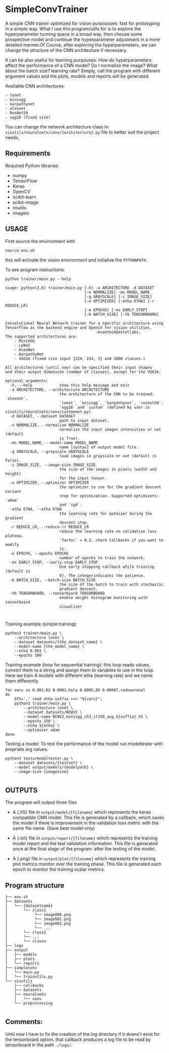 # SimpleConvTrainer

A simple CNN trainer optimized for vision purpousses: fast for prototyping
in a simple way.
What I use this program/utils for is to explore the hyperparameter tunning space
in a broad way,
then choose some prospective model and continue the hyperparameter adjustment 
in a more detailed manner.Of Course, after exploring the hyperparameters, we can change the structure of the
CNN architecture if necessary.


It can be also useful for learning purpouses: How do hyperparameters affect the
performance of a CNN model? Do I normalize the image? What about the batch size?
learning rate?
Simply, call the program with different argument
values and the plots, models and reports will be generated.


Available CNN architectures:
```
- lenet
- minivgg
- karpathynet
- alexnet
- ResNet50
- vgg16 (fixed size)
```

You can change the network architecture class in:
```visutils/neuralnets/conv/{architecture}.py``` file to better suit the project needs.


## Requirements

Required Python libraries:
+ numpy
+ TensorFlow
+ Keras
+ OpenCV
+ scikit-learn
+ scikit-image
+ imutils
+ imageio

## USAGE
First source the environment with
```
source env.sh
```
this will activate the vision environment and
initialize the `PYTHONPATH`.

To see program instructions:
```
python trainer/main.py --help
````
```
usage: python(3.6) trainer/main.py [-h] -a ARCHITECTURE -d DATASET
                                   [-n NORMALIZE] -mn MODEL_NAME
                                   [-g GRAYSCALE] [-i IMAGE_SIZE]
                                   [-o OPTIMIZER] [-etha ETHA] [-r REDUCE_LR]
                                   [-e EPOCHS] [-es EARLY_STOP]
                                   [-b BATCH_SIZE] [-tb TENSORBOARD]

Convolutional Neural Network trainer for a specific architecture using
TensorFlow as the backend engine and OpenCV for vision utilities.
                                        -msantosh@axtellabs.
The supported architectures are:
    - MiniVGG
    - LeNet
    - AlexNet
    - KarpathyNet
    - VGG16 (fixed size input {224, 224, 3} and 1000 classes.)

All architectures (until now) can be specified their input shapes
and their output dimension (number of classes), except for the VGG16.

optional arguments:
  -h, --help            show this help message and exit
  -a ARCHITECTURE, --architecture ARCHITECTURE
                        the architecture of the CNN to be trained: `alexnet`,
                        `lenet`, `minivgg`, `karpathynet`, `resnet50`,
                        `vgg16` and `custom` (defined by user in visutils/neuralnets/conv/customnet.py)
  -d DATASET, --dataset DATASET
                        path to input dataset.
  -n NORMALIZE, --normalize NORMALIZE
                        normalize the input images intensities or not (default
                        is True).
  -mn MODEL_NAME, --model-name MODEL_NAME
                        name [syntax] of output model file.
  -g GRAYSCALE, --grayscale GRAYSCALE
                        load images in grayscale or not (default is False).
  -i IMAGE_SIZE, --image-size IMAGE_SIZE
                        the size of the images in pixels (width and height)
                        for the input tensor.
  -o OPTIMIZER, --optimizer OPTIMIZER
                        the optimizer to use for the gradient descent variant
                        step for optimization. Supported optimizers: `adam`
                        and `sgd`.
  -etha ETHA, --etha ETHA
                        the learning rate for optmizer during the gradient
                        descent step.
  -r REDUCE_LR, --reduce-lr REDUCE_LR
                        reduce the learning rate on validation loss plateau.
                        `factor` = 0.2, check Callbacks if you want to modify
                        it.
  -e EPOCHS, --epochs EPOCHS
                        number of epochs to train the network.
  -es EARLY_STOP, --early-stop EARLY_STOP
                        Use early stopping callback while training (default is
                        0). The integerindicates the patience.
  -b BATCH_SIZE, --batch-size BATCH_SIZE
                        the size of the batch to train with stochastic
                        gradient descent.
  -tb TENSORBOARD, --tensorboard TENSORBOARD
                        enable weight histogram monitoring with tensorboard
                        visualizer
```

#

Training example (simple training):
```
python3 trainer/main.py \
    --architecture lenet \
    --dataset datasets/{the_dataset_name} \
    --model-name {the_model_name} \
    --etha 0.001 \
    --epochs 100
```

Training example (loop for sequential training):
this loop reads values, convert them to a string and assign them to variables
to use in the loop. Here we train 4 models with different etha (learning rate)
and we name them differently
```
for vars in 0.001,02 0.0001,hola 0.0005,05 0.00007,redneuronal
do
    IFS=',' read etha suffix <<< "${vars}";
    python3 trainer/main.py \
        --architecture lenet \
        --dataset datasets/NCWV2 \
        --model-name NCWV2_minivgg_ch3_it150_aug_${suffix}.h5 \
        --epochs 150 \
        --etha ${etha} \
        --optimizer adam
done
```

Testing a model:
To test the performance of the model run modeltester with propriate arg values.
```
python3 tests/modeltester.py \
    --dataset datasets/{testset} \
    --model output/models/{modelpath} \
    --image-size {imagesize}
```
#

## OUTPUTS
The program will output three files
+ A {.h5} file in ```output/model/{filename}``` which represents the keras
compatible CNN model. This file is generated by a callback, which saves the model
if there is improvement in the validation loss metric with the same file name.
(Save best model only)

+ A {.txt} file in ```output/report/{filename}``` which represents the training model
report and the test validation information. This file is generated once at fhe final
stage of the program: after the testing of the model.

+ A {.png} file in ```output/plot/{filename}``` which represents the training plot
metrics monitor over the training phase. This file is generated each epoch
to monitor the training scalar metrics.


## Program structure
```
├── env.sh
├── datasets
│   └── {datasetname}
│       └── class1
│            └── image000.png
│            └── image001.png
│            └── image002.png
│            └── ...
│       └── class2
│       └── ...
│       └── classn
├── logs
├── output
│   ├── models
│   ├── plots
│   └── reports
├── simpleconv
│   └── main.py
│   └── trainutils.py
└── visutils
    ├── callbacks
    ├── datasets
    ├── neuralnets
    │   └── conv
    └── preprocessing
```


#
## Comments:
Until now I have to fix the creation of the log directory if it doens't exist
for the tensorboard option, that callback produces a log file to be read by tensorboard
in the path ```./logs/```.